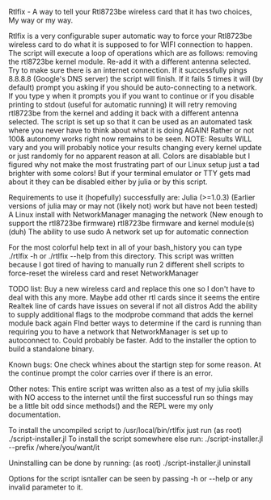 Rtlfix - A way to tell your Rtl8723be wireless card that it has two choices, My way or my way.

Rtlfix is a very configurable super automatic way to force your Rtl8723be wireless card to do what it is supposed to for WIFI connection to happen.
The script will execute a loop of operations which are as follows:
	removing the rtl8723be kernel module.
	Re-add it with a different antenna selected.
	Try to make sure there is an internet connection.
	If it successfully pings 8.8.8.8 (Google's DNS server) the script will finish.
	If it fails 5 times it will (by default) prompt you asking if you should be auto-connecting to a network.
	If you type y when it prompts you if you want to continue or if you disable printing to stdout (useful for automatic running) it will retry removing rtl8723be from the kernel and adding it back with a different antenna selected.
The script is set up so that it can be used as an automated task where you never have to think about what it is doing AGAIN! Rather or not 100& autonomy works right now remains to be seen.
NOTE: Results WILL vary and you will probably notice your results changing every kernel update or just randomly for no apparent reason at all.
Colors are disablable but I figured why not make the most frustrating part of our Linux setup just a tad brighter with some colors! But if your terminal emulator or TTY gets mad about it they can be disabled either by julia or by this script.

Requirements to use it (hopefully) successfully are:
	Julia (>=1.0.3) (Earlier versions of julia may or may not (likely not) work but have not been tested)
	A Linux install with NetworkManager managing the network (New enough to support the rtl8723be firmware)
	rtl8723be firmware and kernel module(s) (duh)
	The ability to use sudo
	A network set up for automatic connection

For the most colorful help text in all of your bash_history you can type ./rtlfix -h or ./rtlfix --help from this directory.
This script was written because I got tired of having to manually run 2 different shell scripts to force-reset the wireless card and reset NetworkManager

TODO list:
	Buy a new wireless card and replace this one so I don't have to deal with this any more.
	Maybe add other rtl cards since it seems the entire Realtek line of cards have issues on several if not all distros
	Add the ability to supply additional flags to the modprobe command that adds the kernel module back again
	FInd better ways to determine if the card is running than requiring you to have a network that NetworkManager is set up to autoconnect to.
	Could probably be faster.
	Add to the installer the option to build a standalone binary.

Known bugs:
	One check whines about the startign step for some reason.
	At the continue prompt the color carries over if there is an error.

Other notes: This entire script was written also as a test of my julia skills with NO access to the internet until the first successful run so things may be a little bit odd since methods() and the REPL were my only documentation.

To install the uncompiled script to /usr/local/bin/rtlfix just run (as root)
	./script-installer.jl
To install the script somewhere else run:
	./script-installer.jl --prefix /where/you/want/it

Uninstalling can be done by running: (as root)
	./script-installer.jl uninstall

Options for the script isntaller can be seen by passing -h or --help or any invalid parameter to it.

